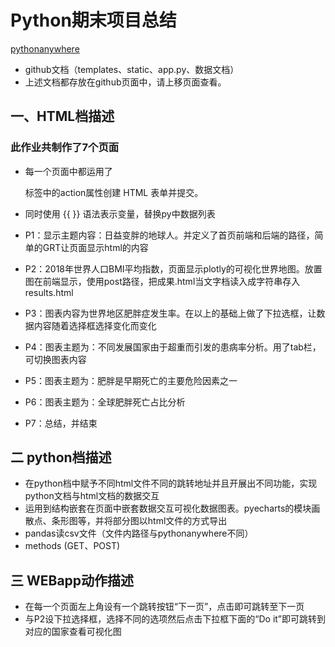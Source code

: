 # Python期末项目总结
[pythonanywhere](http://jjyy2.pythonanywhere.com/)
- github文档（templates、static、app.py、数据文档）
- 上述文档都存放在github页面中，请上移页面查看。

## 一、HTML档描述
### 此作业共制作了7个页面
- 每一个页面中都运用了<form> 标签中的action属性创建 HTML 表单并提交。
- 同时使用 {{ }} 语法表示变量，替换py中数据列表
  
- P1：显示主题内容：日益变胖的地球人。并定义了首页前端和后端的路径，简单的GRT让页面显示html的内容
- P2：2018年世界人口BMI平均指数，页面显示plotly的可视化世界地图。放置图在前端显示，使用post路径，把成果.html当文字档读入成字符串存入results.html
- P3：图表内容为世界地区肥胖症发生率。在以上的基础上做了下拉选框，让数据内容随着选择框选择变化而变化
- P4：图表主题为：不同发展国家由于超重而引发的患病率分析。用了tab栏，可切换图表内容
- P5：图表主题为：肥胖是早期死亡的主要危险因素之一
- P6：图表主题为：全球肥胖死亡占比分析
- P7：总结，并结束


  
## 二 python档描述
- 在python档中赋予不同html文件不同的跳转地址并且开展出不同功能，实现python文档与html文档的数据交互
- 运用到结构嵌套在页面中嵌套数据交互可视化数据图表。pyecharts的模块画散点、条形图等，并将部分图以html文件的方式导出
- pandas读csv文件（文件内路径与pythonanywhere不同）
- methods (GET、POST) 

## 三 WEBapp动作描述
- 在每一个页面左上角设有一个跳转按钮“下一页”，点击即可跳转至下一页
- 与P2设下拉选择框，选择不同的选项然后点击下拉框下面的“Do it”即可跳转到对应的国家查看可视化图
